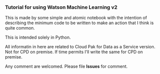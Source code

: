 ### Tutorial for using Watson Machine Learning v2

This is made by some simple and atomic notebook with the intention of describing the minimum
code to be written to make an action that I think is quite common.

This is intended solely in Python.

All informatin in here are related to Cloud Pak for Data as a Service version. Not for CPD on premise.
If time permits I'll write the same for CPD on premise.


Any comment are welcomed. Please file **Issues** for comment.

